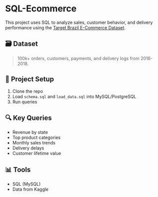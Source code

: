 # SQL-Ecommerce

This project uses SQL to analyze sales, customer behavior, and delivery performance using the
[Target Brazil E-Commerce Dataset](https://www.kaggle.com/datasets/devarajv88/target-dataset).

## 🗃 Dataset
> 100k+ orders, customers, payments, and delivery logs from 2016-2018.

## 🧱 Project Setup
1. Clone the repo
2. Load `schema.sql` and `load_data.sql` into MySQL/PostgreSQL
3. Run queries

## 🔍 Key Queries
- Revenue by state
- Top product categories
- Monthly sales trends
- Delivery delays
- Customer lifetime value
 
## 📊 Tools
- SQL (MySQL)
- Data from Kaggle
